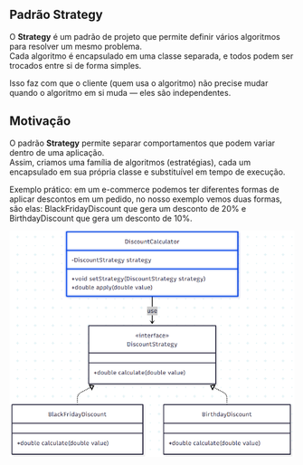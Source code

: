 ## Padrão Strategy

O **Strategy** é um padrão de projeto que permite definir vários algoritmos para resolver um mesmo problema.  
Cada algoritmo é encapsulado em uma classe separada, e todos podem ser trocados entre si de forma simples.

Isso faz com que o cliente (quem usa o algoritmo) não precise mudar quando o algoritmo em si muda — eles são independentes.

## Motivação
O padrão **Strategy** permite separar comportamentos que podem variar dentro de uma aplicação.  
Assim, criamos uma família de algoritmos (estratégias), cada um encapsulado em sua própria classe 
e substituível em tempo de execução.

Exemplo prático: em um e-commerce podemos ter diferentes formas de aplicar descontos em um pedido, no nosso exemplo vemos
duas formas, são elas: BlackFridayDiscount que gera um desconto de 20% e BirthdayDiscount que gera um desconto de 10%.

![Strategy.png](Strategy.png)